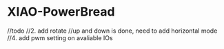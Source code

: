 # XIAO-PowerBread
 
//todo
//2. add rotate //up and down is done, need to add horizontal mode
//4. add pwm setting on avaliable IOs